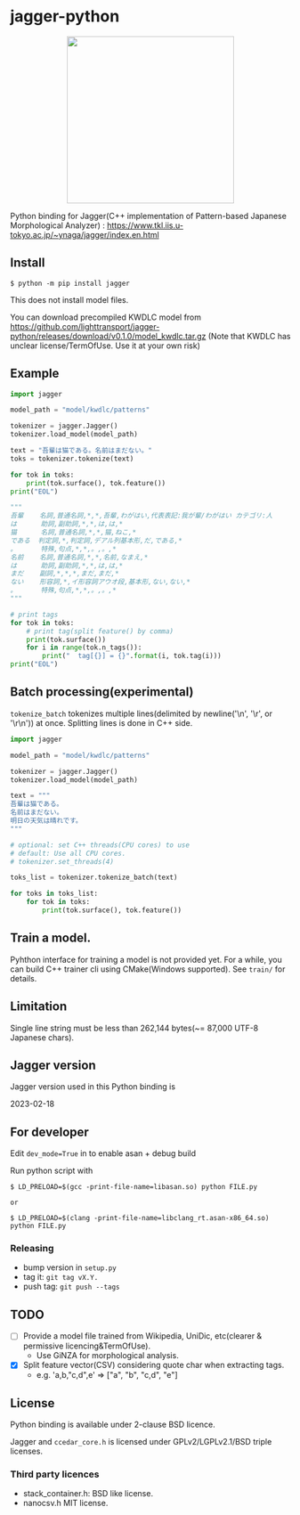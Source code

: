 # jagger-python

<div align="center">
  <img src="jagger.png" width="300"/>
</div>


Python binding for Jagger(C++ implementation of Pattern-based Japanese Morphological Analyzer) : https://www.tkl.iis.u-tokyo.ac.jp/~ynaga/jagger/index.en.html

## Install

```
$ python -m pip install jagger
```

This does not install model files.

You can download precompiled KWDLC model from https://github.com/lighttransport/jagger-python/releases/download/v0.1.0/model_kwdlc.tar.gz
(Note that KWDLC has unclear license/TermOfUse. Use it at your own risk)

## Example

```py
import jagger

model_path = "model/kwdlc/patterns"

tokenizer = jagger.Jagger()
tokenizer.load_model(model_path)

text = "吾輩は猫である。名前はまだない。"
toks = tokenizer.tokenize(text)

for tok in toks:
    print(tok.surface(), tok.feature())
print("EOL")

"""
吾輩    名詞,普通名詞,*,*,吾輩,わがはい,代表表記:我が輩/わがはい カテゴリ:人
は      助詞,副助詞,*,*,は,は,*
猫      名詞,普通名詞,*,*,猫,ねこ,*
である  判定詞,*,判定詞,デアル列基本形,だ,である,*
。      特殊,句点,*,*,。,。,*
名前    名詞,普通名詞,*,*,名前,なまえ,*
は      助詞,副助詞,*,*,は,は,*
まだ    副詞,*,*,*,まだ,まだ,*
ない    形容詞,*,イ形容詞アウオ段,基本形,ない,ない,*
。      特殊,句点,*,*,。,。,*
"""

# print tags
for tok in toks:
    # print tag(split feature() by comma)
    print(tok.surface())
    for i in range(tok.n_tags()):
        print("  tag[{}] = {}".format(i, tok.tag(i)))
print("EOL")
```

## Batch processing(experimental)

`tokenize_batch` tokenizes multiple lines(delimited by newline('\n', '\r', or '\r\n')) at once.
Splitting lines is done in C++ side.

```py
import jagger

model_path = "model/kwdlc/patterns"

tokenizer = jagger.Jagger()
tokenizer.load_model(model_path)

text = """
吾輩は猫である。
名前はまだない。
明日の天気は晴れです。
"""

# optional: set C++ threads(CPU cores) to use
# default: Use all CPU cores.
# tokenizer.set_threads(4)

toks_list = tokenizer.tokenize_batch(text)

for toks in toks_list:
    for tok in toks:
        print(tok.surface(), tok.feature())

```

## Train a model.

Pyhthon interface for training a model is not provided yet.
For a while, you can build C++ trainer cli using CMake(Windows supported).
See `train/` for details.

## Limitation

Single line string must be less than 262,144 bytes(~= 87,000 UTF-8 Japanese chars).

## Jagger version

Jagger version used in this Python binding is

2023-02-18

## For developer

Edit `dev_mode=True` in to enable asan + debug build

Run python script with

```
$ LD_PRELOAD=$(gcc -print-file-name=libasan.so) python FILE.py

or

$ LD_PRELOAD=$(clang -print-file-name=libclang_rt.asan-x86_64.so) python FILE.py
```

### Releasing

* bump version in `setup.py`
* tag it: `git tag vX.Y.`
* push tag: `git push --tags`


## TODO

- [ ] Provide a model file trained from Wikipedia, UniDic, etc(clearer & permissive licencing&TermOfUse).
  - Use GiNZA for morphological analysis.
- [x] Split feature vector(CSV) considering quote char when extracting tags.
  - e.g. 'a,b,"c,d",e' => ["a", "b", "c,d", "e"]

## License

Python binding is available under 2-clause BSD licence.

Jagger and `ccedar_core.h` is licensed under GPLv2/LGPLv2.1/BSD triple licenses.

### Third party licences

* stack_container.h: BSD like license.
* nanocsv.h MIT license.

